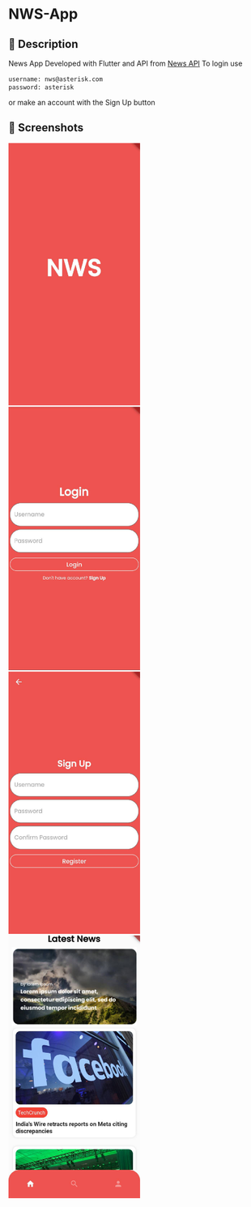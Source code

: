 # NWS-App

## :scroll: Description
News App Developed with Flutter and API from [News API](https://newsapi.org) 
To login use
```
username: nws@asterisk.com
password: asterisk
```
or make an account with the Sign Up button
## :camera_flash: Screenshots
<img src="/nws/results/screenshot1.jpg" width="260">&emsp;<img src="/nws/results/screenshot2.jpg" width="260">
<img src="/nws/results/screenshot3.jpg" width="260">&emsp;<img src="/nws/results/screenshot4.jpg" width="260">
